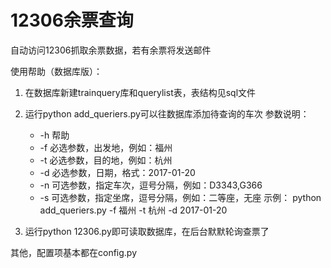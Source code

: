 # 12306余票查询
自动访问12306抓取余票数据，若有余票将发送邮件

使用帮助（数据库版）：

1. 在数据库新建trainquery库和querylist表，表结构见sql文件

2. 运行python add_queriers.py可以往数据库添加待查询的车次
	参数说明：
	* -h 帮助
	* -f 必选参数，出发地，例如：福州
	* -t 必选参数，目的地，例如：杭州
	* -d 必选参数，日期，格式：2017-01-20
	* -n 可选参数，指定车次，逗号分隔，例如：D3343,G366
	* -s 可选参数，指定坐席，逗号分隔，例如：二等座，无座
	示例：
	python add_queriers.py -f 福州 -t 杭州 -d 2017-01-20

3. 运行python 12306.py即可读取数据库，在后台默默轮询查票了

其他，配置项基本都在config.py

